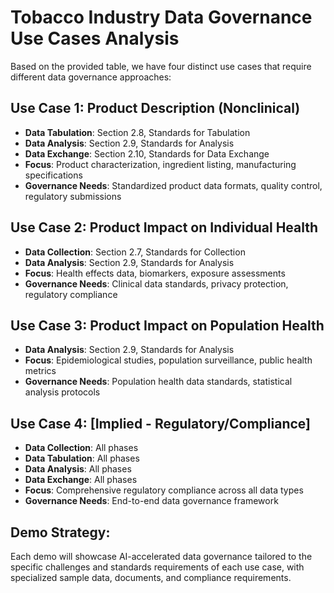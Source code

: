 # Tobacco Industry Data Governance Use Cases Analysis

Based on the provided table, we have four distinct use cases that require different data governance approaches:

## Use Case 1: Product Description (Nonclinical)
- **Data Tabulation**: Section 2.8, Standards for Tabulation
- **Data Analysis**: Section 2.9, Standards for Analysis  
- **Data Exchange**: Section 2.10, Standards for Data Exchange
- **Focus**: Product characterization, ingredient listing, manufacturing specifications
- **Governance Needs**: Standardized product data formats, quality control, regulatory submissions

## Use Case 2: Product Impact on Individual Health
- **Data Collection**: Section 2.7, Standards for Collection
- **Data Analysis**: Section 2.9, Standards for Analysis
- **Focus**: Health effects data, biomarkers, exposure assessments
- **Governance Needs**: Clinical data standards, privacy protection, regulatory compliance

## Use Case 3: Product Impact on Population Health  
- **Data Analysis**: Section 2.9, Standards for Analysis
- **Focus**: Epidemiological studies, population surveillance, public health metrics
- **Governance Needs**: Population health data standards, statistical analysis protocols

## Use Case 4: [Implied - Regulatory/Compliance]
- **Data Collection**: All phases
- **Data Tabulation**: All phases  
- **Data Analysis**: All phases
- **Data Exchange**: All phases
- **Focus**: Comprehensive regulatory compliance across all data types
- **Governance Needs**: End-to-end data governance framework

## Demo Strategy:
Each demo will showcase AI-accelerated data governance tailored to the specific challenges and standards requirements of each use case, with specialized sample data, documents, and compliance requirements. 